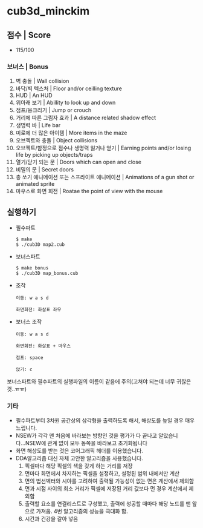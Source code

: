 # cub3d_minckim
## 점수 | Score
- 115/100
### 보너스 | Bonus
1. 벽 충돌 | Wall collision
2. 바닥/벽 텍스처 | Floor and/or ceilling texture
3. HUD | An HUD
4. 위아래 보기 | Abillity to look up and down
5. 점프/웅크리기 | Jump or crouch
6. 거리에 따른 그림자 효과 | A distance related shadow effect
7. 생명력 바 | Life bar
8. 미로에 더 많은 아이템 | More items in the maze
9. 오브젝트와 충돌 | Object collisions
10. 오브젝트/함정으로 점수나 생명력 잃거나 얻기 | Earning points and/or losing life by picking up objects/traps
11. 열기/닫기 되는 문 | Doors which can open and close
12. 비밀의 문 | Secret doors
13. 총 쏘기 에니메이션 또는 스프라이트 에니메이션 | Animations of a gun shot or animated sprite
14. 마우스로 화면 회전 | Roatae the point of view with the mouse
## 실행하기
- 필수파트

      $ make
      $ ./cub3D map2.cub

- 보너스파트

      $ make bonus
      $ ./cub3D map_bonus.cub

- 조작
      
      이동: w a s d

      화면회전: 화살표 좌우
- 보너스 조작

      이동: w a s d

      화면회전: 화살표 + 마우스

      점프: space

      앉기: c

보너스파트와 필수파트의 실행파일의 이름이 같음에 주의(고쳐야 되는데 너무 귀찮은것..ㅠㅠ)
### 기타
- 필수파트부터 3차원 공간상의 삼각형을 출력하도록 해서, 해상도를 높일 경우 매우 느립니다.
- NSEW가 각각 맨 처음에 바라보는 방향인 것을 평가가 다 끝나고 알았습니다...NSEW에 관계 없이 모두 동쪽을 바라보고 초기화됩니다
- 화면 해상도를 받는 것은 코어그래픽 헤더를 이용했습니다.
- DDA알고리즘 대신 자체 고안한 알고리즘을 사용했습니다.
  1. 픽셀마다 해당 픽셀의 색을 갖게 하는 거리를 저장
  2. 면마다 화면에서 차지하는 픽셀을 설정하고, 설정된 범위 내에서만 계산
  3. 면의 법선벡터와 시야를 고려하여 출력될 가능성이 없는 면은 계산에서 제외함
  4. 면과 시점 사이의 최소 거리가 픽셀에 저장된 거리 값보다 먼 경우 계산에서 제외함
  5. 출력할 요소를 연결리스트로 구성했고, 출력에 성공할 때마다 해당 노드를 맨 앞으로 가져옴. 4번 알고리즘의 성능을 극대화 함.
  6. 시간과 건강을 갈아 넣음
